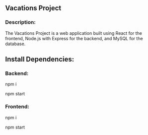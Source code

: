 ## Vacations Project

### Description:
The Vacations Project is a web application built using React for the frontend, Node.js with Express for the backend, and MySQL for the database.

## Install Dependencies:
### Backend:

npm i 


npm start

### Frontend:

npm i 


npm start
